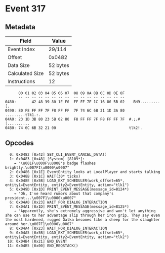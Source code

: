 # Event 317

## Metadata

| Field           | Value    |
|-----------------|----------|
| Event Index     | 29/114   |
| Offset          | 0x0482   |
| Data Size       | 52 bytes |
| Calculated Size | 52 bytes |
| Instructions    | 12       |

```
      00 01 02 03 04 05 06 07  08 09 0A 0B 0C 0D 0E 0F
      -- -- -- -- -- -- -- --  -- -- -- -- -- -- -- --
0480:       42 48 39 80 1E F0  FF FF 7F 1C 16 80 5B 02    BH9.........[.
0490: 80 F8 FF FF 7F F8 FF FF  7F 74 6C 6B 31 1D 3A 80  .........tlk1.:.
04A0: 23 1D 3B 80 23 5B 02 80  F8 FF FF 7F F8 FF FF 7F  #.;.#[..........
04B0: 74 6C 6B 32 21 00                                 tlk2!.          
```

## Opcodes

```
  0: 0x0482 [0x42] SET_CLI_EVENT_CANCEL_DATA()
  1: 0x0483 [0x48] [System] [8109*]:
    → "\u001F\u000F\u0008's badge flashes brightly.\u007F1\u0000\u0007"
  2: 0x0486 [0x1E] EventEntity looks at LocalPlayer and starts talking
  3: 0x048B [0x1C] WAIT(30* ticks)
  4: 0x048E [0x5B] LOAD_EXT_SCHEDULER(work_offset=65*, entity1=EventEntity, entity2=EventEntity, action="tlk1")
  5: 0x049D [0x1D] PRINT_EVENT_MESSAGE(message_id=8124*)
    → "Oh, I've heard rumors about that company's president...\u007F1\u0000\u0007"
  6: 0x04A0 [0x23] WAIT_FOR_DIALOG_INTERACTION
  7: 0x04A1 [0x1D] PRINT_EVENT_MESSAGE(message_id=8125*)
    → "Apparently, she's extremely aggressive and won't let anything she can use to her advantage slip through her iron grip. They say even the most hardened, rugged Galka becomes like a sheep for the slaughter around her.\u007F1\u0000\u0007"
  8: 0x04A4 [0x23] WAIT_FOR_DIALOG_INTERACTION
  9: 0x04A5 [0x5B] LOAD_EXT_SCHEDULER(work_offset=65*, entity1=EventEntity, entity2=EventEntity, action="tlk2")
 10: 0x04B4 [0x21] END_EVENT
 11: 0x04B5 [0x00] END_REQSTACK()
```
